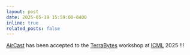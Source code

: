 ```yaml
---
layout: post
date: 2025-05-19 15:59:00-0400
inline: true
related_posts: false
---
```


[AirCast](https://arxiv.org/abs/2502.17919) has been accepted to the [TerraBytes](https://terrabytes-workshop.github.io/) workshop at [ICML](https://icml.cc/) 2025 !!!
